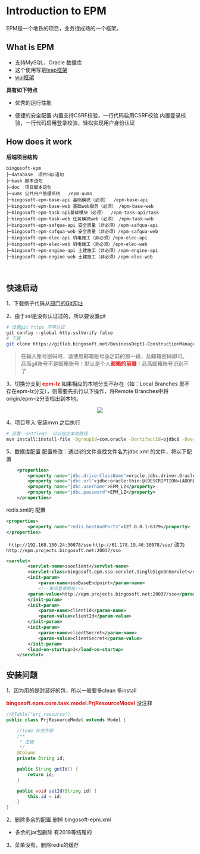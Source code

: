 # Introduction to EPM
 

EPM是一个地铁的项目，业务很成熟的一个框架。

## What is EPM
- 支持MySQL、Oracle 数据库
- 这个使用写是[leap框架](http://leapframework.org/)
- [wui框架](http://111.230.47.180:9090/)

**具有如下特点** 
- 优秀的运行性能


- 便捷的安全配置
内置支持CSRF校验，一行代码启用CSRF校验
内置登录校验，一行代码启用登录校验，轻松实现用户身份认证

## How does it work

**后端项目结构** 
```
bingosoft-epm
├─database  项目SQL语句
├─bash 脚本语句
├─doc  项目脚本语句
├─uums 公共用户管理系统   /epm-uums
├─bingosoft-epm-base-api 基础模块（必须）  /epm-base-api
├─bingosoft-epm-base-web 基础web服务（必须） /epm-base-web
├─bingosoft-epm-task-api基础模块（必须）  /epm-task-api/task
├─bingosoft-epm-task-web 任务模块web（必须） /epm-task-web
├─bingosoft-epm-safqua-api 安全质量（非必须）/epm-safqua-api
├─bingosoft-epm-safqua-web 安全质量（非必须）/epm-safqua-web
├─bingosoft-epm-elec-api 机电施工（非必须）/epm-elec-api
├─bingosoft-epm-elec-web 机电施工（非必须）/epm-elec-web
├─bingosoft-epm-engine-api 土建施工（非必须）/epm-engine-api
├─bingosoft-epm-engine-web 土建施工（非必须）/epm-elec-web

```
<br> 


## 快速启动

1、下载例子代码从[部门的Git网址](https://gitlab.bingosoft.net/)

2、由于ssl是没有认证过的，所以要设置git 

``` bash
# 设置git https 不用认证
git config --global http.sslVerify false
# 下载
git clone https://gitlab.bingosoft.net/BusinessDept1-ConstructionManagementDept/bingosoft-epm.git
```

> 在输入账号密码时，请使用邮箱账号@之前的那一段，及邮箱密码即可。
  品高git账号不是邮箱账号！默认是个人<strong style="color:#E01A1A;">邮箱的前缀</strong>！品高邮箱账号识别不了

3、切换分支到 <strong style="color:#E01A1A;">epm-lz</strong>
如果相应的本地分支不存在（如：Local Branches 里不存在epm-lz分支），则需要先执行以下操作，将Remote Branches中将origin/epm-lz分支检出到本地。

<div align="center">
    <img src="../img/WX20181229-130051@2x.png" >
</div> 

4、项目导入
安装mvn 之后执行
``` bash
# 设置--settings  可以指定本地路径
mvn install:install-file -DgroupId=com.oracle -DartifactId=ojdbc8 -Dversion=10.2.0.1.0 -Dpackaging=jar -Dfile=/Users/zhangheng/git/subway/bingosoft-epm/epmLib/ojdbc8.jar  --settings /Users/zhangheng/svn/respository/settings-1.8.xml
```


5、数据库配置
配置修改：通过ij的文件查找文件名为jdbc.xml 的文件，将以下配置

``` xml
	<properties>
		<property name="jdbc.driverClassName">oracle.jdbc.driver.OracleDriver</property>
		<property name="jdbc.url">jdbc:oracle:thin:@(DESCRIPTION=(ADDRESS=(PROTOCOL=TCP)(HOST=47.107.171.54)(PORT=1521))(CONNECT_DATA=(SERVER=DEDICATED)(SERVICE_NAME=orcl)))</property>
		<property name="jdbc.username">EPM_LZ</property>
		<property name="jdbc.password">EPM_LZ</property>
	</properties>
```
 redis.xml的 配置


``` xml
<properties>
		<property name="redis.hostAndPorts">127.0.0.1:6379</property>
</properties>

```
` http://192.168.100.24:30078/sso` `http://61.178.19.46:30078/sso/`  改为 `http://epm.projects.bingosoft.net:20037/sso`
``` xml
<servlet>
		<servlet-name>ssoclient</servlet-name>
		<servlet-class>bingosoft.epm.sso.servlet.SingleSignOnServlet</servlet-class>
		<init-param>
			<param-name>ssoBaseEndpoint</param-name>
			<!--单点登录地址-->
		<param-value>http://epm.projects.bingosoft.net:20037/sso</param-value>
		</init-param>
		<init-param>
			<param-name>clientId</param-name>
			<param-value>clientId</param-value>
		</init-param>
		<init-param>
			<param-name>clientSecret</param-name>
			<param-value>clientSecret</param-value>
		</init-param>
		<load-on-startup>1</load-on-startup>
	</servlet>
```

## 安装问题

1、因为用的是封装好的包，所以一般要多clean  多install

<strong style="color:#E01A1A;">bingosoft.epm.core.task.model.PrjResourceModel</strong>  没注释

``` java
//@Table("prj_resource")
public class PrjResourceModel extends Model {

    //todo 补充字段
    /**
     * 主键
     */
    @Column
    private String id;

    public String getId() {
        return id;
    }

    public void setId(String id) {
        this.id = id;
    }
}

```

2、删除多余的配置 删掉 bingosoft-epm.xml

- 多余的jar包删除 有2018等结尾的

3、菜单没有，删除redis的缓存



